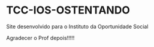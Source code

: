 # TCC-IOS-OSTENTANDO
Site desenvolvido para o Instituto da Oportunidade Social


Agradecer o Prof depois!!!!!
